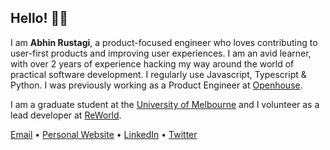 ## Hello! 🙋‍♂️

I am **Abhin Rustagi**, a product-focused engineer who loves contributing to user-first products and improving user experiences. I am an avid learner, with over 2 years of experience hacking my way around the world of practical software development. I regularly use Javascript, Typescript & Python. I was previously working as a Product Engineer at [Openhouse](https://www.openhouse.study/).

I am a graduate student at the [University of Melbourne](https://www.unimelb.edu.au/) and I volunteer as a lead developer at [ReWorld](https://www.reworld.eco/).

[Email](mailto:hi@abhin.dev) • [Personal Website](https://www.abhin.dev/) • [LinkedIn](https://www.linkedin.com/in/abhinrustagi) • [Twitter](https://www.twitter.com/abhinrustagi)
